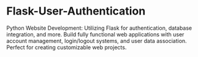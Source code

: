 # Flask-User-Authentication
Python Website Development: Utilizing Flask for authentication, database integration, and more. Build fully functional web applications with user account management, login/logout systems, and user data association. Perfect for creating customizable web projects.
